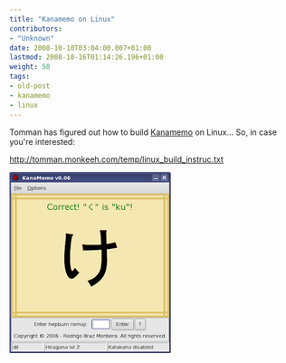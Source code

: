 ```yaml
---
title: "Kanamemo on Linux"
contributors:
- "Unknown"
date: 2008-10-10T03:04:00.007+01:00
lastmod: 2008-10-16T01:14:26.196+01:00
weight: 50
tags:
- old-post
- kanamemo
- linux
---
```

Tomman has figured out how to build [Kanamemo](/blog/2008-07-24-kanamemo_a_tool_for_the_apprentice_weeaboo/) on Linux... So, in case you're interested:

<http://tomman.monkeeh.com/temp/linux_build_instruc.txt>

![](/img/blog/old/kanamemo_linux_icon.png)
